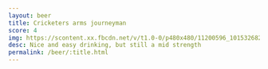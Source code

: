 ```yaml
---
layout: beer
title: Cricketers arms journeyman
score: 4
img: https://scontent.xx.fbcdn.net/v/t1.0-0/p480x480/11200596_10153268299613745_30462160346726619_n.jpg?oh=f01bc282e880816caf802eb0af9daeb7&oe=587531BE
desc: Nice and easy drinking, but still a mid strength
permalink: /beer/:title.html
---
```

